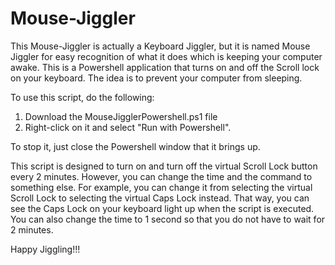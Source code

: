 # Mouse-Jiggler

This Mouse-Jiggler is actually a Keyboard Jiggler, but it is named Mouse Jiggler for easy recognition of what it does which is keeping your computer awake. This is a Powershell application that turns on and off the Scroll lock on your keyboard. The idea is to prevent your computer from sleeping. 

To use this script, do the following:
1. Download the MouseJigglerPowershell.ps1 file
2. Right-click on it and select "Run with Powershell".

To stop it, just close the Powershell window that it brings up.

This script is designed to turn on and turn off the virtual Scroll Lock  button every 2 minutes. However, you can change the time and the command to something else. For example, you can change it from selecting the virtual Scroll Lock to selecting the virtual Caps Lock instead. That way, you can see the Caps Lock on your keyboard light up when the script is executed. You can also change the time to 1 second so that you do not have to wait for 2 minutes.

Happy Jiggling!!!
